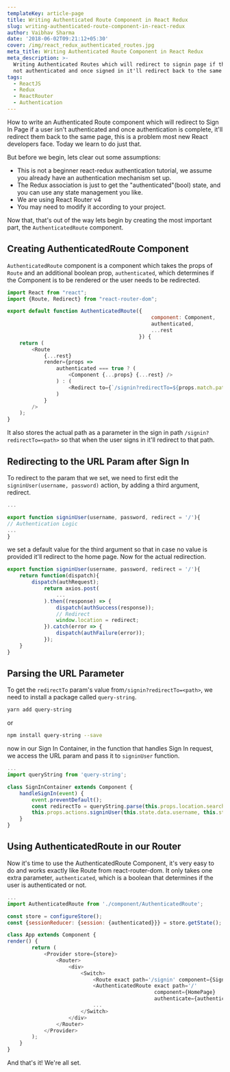```yaml
---
templateKey: article-page
title: Writing Authenticated Route Component in React Redux
slug: writing-authenticated-route-component-in-react-redux
author: Vaibhav Sharma
date: '2018-06-02T09:21:12+05:30'
cover: /img/react_redux_authenticated_routes.jpg
meta_title: Writing Authenticated Route Component in React Redux
meta_description: >-
  Writing Authenticated Routes which will redirect to signin page if the user is
  not authenticated and once signed in it'll redirect back to the same page.
tags:
  - ReactJS
  - Redux
  - ReactRouter
  - Authentication
---
```

How to write an Authenticated Route component which will redirect to Sign In Page if a user isn't authenticated and once authentication is complete, it'll redirect them back to the same page, this is a problem most new React developers face. Today we learn to do just that.

But before we begin, lets clear out some assumptions:

* This is not a beginner react-redux authentication tutorial, we assume you already have an authentication mechanism set up.
* The Redux association is just to get the "authenticated"(bool) state, and you can use any state management you like.
* We are using React Router v4
* You may need to modify it according to your project.

Now that, that's out of the way lets begin by creating the most important part, the `AuthenticatedRoute` component.

## Creating AuthenticatedRoute Component

`AuthenticatedRoute` component is a component which takes the props of `Route` and an additional boolean prop, `authenticated`, which determines if the Component is to be rendered or the user needs to be redirected.

```javascript
import React from "react";
import {Route, Redirect} from "react-router-dom";

export default function AuthenticatedRoute({
                                               component: Component,
                                               authenticated,
                                               ...rest
                                           }) {
    return (
        <Route
            {...rest}
            render={props =>
                authenticated === true ? (
                    <Component {...props} {...rest} />
                ) : (
                    <Redirect to={`/signin?redirectTo=${props.match.path}`}/>
                )
            }
        />
    );
}
```

It also stores the actual path as a parameter in the sign in path `/signin?redirectTo=<path>` so that when the user signs in it'll redirect to that path.

## Redirecting to the URL Param after Sign In

To redirect to the param that we set, we need to first edit the `signinUser(username, password)` action, by adding a third argument, redirect.

```javascript
...

export function signinUser(username, password, redirect = '/'){
// Authentication Logic
...
}
```

we set a default value for the third argument so that in case no value is provided it'll redirect to the home page. Now for the actual redirection.

```javascript
export function signinUser(username, password, redirect = '/'){
    return function(dispatch){
        dispatch(authRequest);
            return axios.post(
                ...
            ).then((response) => {
                dispatch(authSuccess(response));
                // Redirect
                window.location = redirect;
            }).catch(error => {
                dispatch(authFailure(error));
            });
    }
}
```

## Parsing the URL Parameter

To get the `redirectTo` param's value from`/signin?redirectTo=<path>`, we need to install a package called `query-string`.

```bash
yarn add query-string
```

or

```bash
npm install query-string --save
```

now in our Sign In Container, in the function that handles Sign In request, we access the URL param and pass it to `signinUser` function.

```javascript
...
import queryString from 'query-string';

class SignInContainer extends Component {
    handleSignIn(event) {
        event.preventDefault();
        const redirectTo = queryString.parse(this.props.location.search).redirectTo;
        this.props.actions.signinUser(this.state.data.username, this.state.data.password, redirectTo);
    }
}
```

## Using AuthenticatedRoute in our Router

Now it's time to use the AuthenticatedRoute Component, it's very easy to do and works exactly like Route from react-router-dom. It only takes one extra parameter, `authenticated`, which is a boolean that determines if the user is authenticated or not.

```javascript
...
import AuthenticatedRoute from './component/AuthenticatedRoute';

const store = configureStore();
const {sessionReducer: {session: {authenticated}}} = store.getState();

class App extends Component {
render() {
        return (
            <Provider store={store}>
                <Router>
                    <div>
                        <Switch>
                            <Route exact path='/signin' component={SignInPage}/>
                            <AuthenticatedRoute exact path='/' 
                                                component={HomePage}
                                                authenticate={authenticated}/>
                            ...
                        </Switch>
                    </div>
                </Router>
            </Provider>
        );
    }
}
```

And that's it! We're all set.
